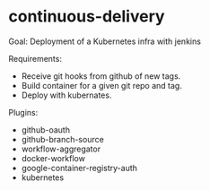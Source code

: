 # continuous-delivery

Goal: Deployment of a Kubernetes infra with jenkins

Requirements:
- Receive git hooks from github of new tags.
- Build container for a given git repo and tag.
- Deploy with kubernates.

Plugins:
  - github-oauth
  - github-branch-source    
  - workflow-aggregator
  - docker-workflow   
  - google-container-registry-auth  
  - kubernetes
